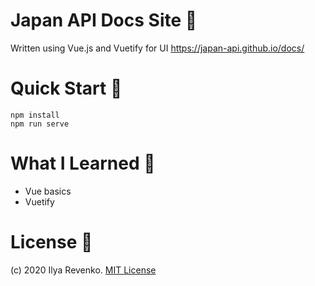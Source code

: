 # Japan API Docs Site 📝
Written using Vue.js and Vuetify for UI
https://japan-api.github.io/docs/

# Quick Start 🚀
```
npm install
npm run serve
```
# What I Learned 🧠
* Vue basics
* Vuetify

# License 📑 
(c) 2020 Ilya Revenko. [MIT License](https://tldrlegal.com/license/mit-license)